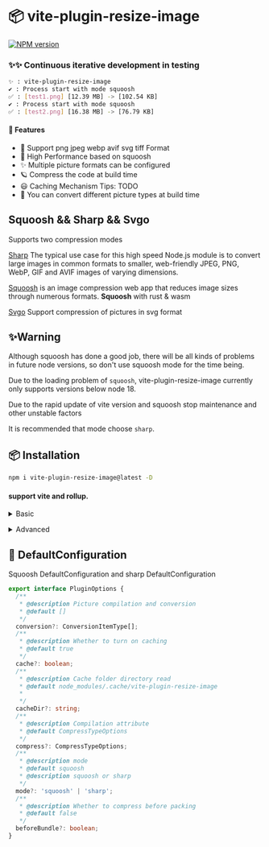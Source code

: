 # 📦 vite-plugin-resize-image

[![NPM version](https://img.shields.io/npm/v/vite-plugin-resize-image?color=a1b858&label=)](https://www.npmjs.com/package/vite-plugin-resize-image)

### ✨✨ Continuous iterative development in testing

```bash
✨ : vite-plugin-resize-image
✔ : Process start with mode squoosh
✅ : [test1.png] [12.39 MB] -> [102.54 KB]
✔ : Process start with mode squoosh
✅ : [test2.png] [16.38 MB] -> [76.79 KB]
```

#### 🌈 Features

- 🍰 Support png jpeg webp avif svg tiff Format
- 🦾 High Performance based on squoosh
- ✨ Multiple picture formats can be configured
- 🪐 Compress the code at build time
- 😃 Caching Mechanism Tips: TODO
- 🌈 You can convert different picture types at build time

## Squoosh && Sharp && Svgo

Supports two compression modes

[Sharp](https://github.com/lovell/sharp) The typical use case for this high speed Node.js module is to convert large images in common formats to smaller, web-friendly JPEG, PNG, WebP, GIF and AVIF images of varying dimensions.

[Squoosh](https://github.com/GoogleChromeLabs/squoosh) is an image compression web app that reduces image sizes through numerous formats.
**Squoosh** with rust & wasm

[Svgo](https://github.com/svg/svgo) Support compression of pictures in svg format

## ✨Warning

Although squoosh has done a good job, there will be all kinds of problems in future node versions, so don't use squoosh mode for the time being.

Due to the loading problem of `squoosh`, vite-plugin-resize-image currently only supports versions below node 18.

Due to the rapid update of vite version and squoosh stop maintenance and other unstable factors

It is recommended that mode choose `sharp`.

## 📦 Installation

```bash
npm i vite-plugin-resize-image@latest -D
```

#### support vite and rollup.

<details>
<summary>Basic</summary><br>

```ts
import { defineConfig } from 'vite';
import react from '@vitejs/plugin-react';
import ResizeImage from 'vite-plugin-resize-image/vite';
// https://vitejs.dev/config/
export default defineConfig({
  plugins: [react(), ResizeImage()],
});
```

<br></details>

<details>
<summary>Advanced</summary><br>

```ts
iimport { defineConfig } from 'vite';
import react from '@vitejs/plugin-react';
import ResizeImage from 'vite-plugin-resize-image/vite';
import path from 'path';
// https://vitejs.dev/config/
export default defineConfig({
  plugins: [
    react(),
    ResizeImage({
      // Default mode sharp. support squoosh and sharp
      mode: 'squoosh',
      beforeBundle: true,
      // Default configuration options for compressing different pictures
      compress: {
        jpg: {
          quality: 10,
        },
        jpeg: {
          quality: 10,
        },
        png: {
          quality: 10,
        },
        webp: {
          quality: 10,
        },
      },
      conversion: [
        { from: 'jpeg', to: 'webp' },
        { from: 'png', to: 'webp' },
        { from: 'JPG', to: 'jpeg' },
      ],
    }),
  ],
});

```

<br></details>

## 🌸 DefaultConfiguration

Squoosh DefaultConfiguration and sharp DefaultConfiguration

```typescript
export interface PluginOptions {
  /**
   * @description Picture compilation and conversion
   * @default []
   */
  conversion?: ConversionItemType[];
  /**
   * @description Whether to turn on caching
   * @default true
   */
  cache?: boolean;
  /**
   * @description Cache folder directory read
   * @default node_modules/.cache/vite-plugin-resize-image
   *
   */
  cacheDir?: string;
  /**
   * @description Compilation attribute
   * @default CompressTypeOptions
   */
  compress?: CompressTypeOptions;
  /**
   * @description mode
   * @default squoosh
   * @description squoosh or sharp
   */
  mode?: 'squoosh' | 'sharp';
  /**
   * @description Whether to compress before packing
   * @default false
   */
  beforeBundle?: boolean;
}
```
